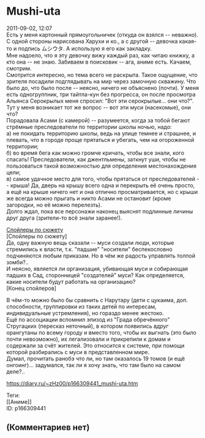 Mushi-uta
=========

  
2011-09-02, 12:07  
 Есть у меня картонный прямоугольничек (откуда он взялся -- неважно). С одной стороны нарисована Харухи и ко., а с другой -- девочка какая-то и подпись ムシウタ. А использую я его как закладку.   
 Мне надоело, что я эту девочку вижу каждый раз, как читаю книжку, а кто она -- не знаю. Забиваем в поисковик -- ага, аниме есть. Качаем, смотрим.   
 Смотрится интересно, но тема всего не раскрыта. Такое ощущение, что зрителя посадили подглядывать на мир через замочную скважину. Что было до, что было после -- неясно, ничего не объяснено (почти). У меня есть одногруппник, три тайтла-кун без прогресса, он после просмотра Альянса Серокрылых меня спросил: "Вот эти серокрылые... они что?". Тут у меня возникает тот же вопрос -- вот эти муси (насекомые), они что?   
 Порадовала Асами (с камерой) -- разумеется, когда за тобой бегают стрёмные преследователи по территории школы ночью, надо:   
 а) не покидать территорию школы, ведь на улице темнее и страшнее, и плевать, что в городе проще прятаться и убегать, чем на огороженной территории;   
 б) во время бега как можно громче кричать, чтобы все знали, кого спасать! Преследователи, как джентльмены, заткнут уши, чтобы не пользоваться такой возможностью для определения местонахождения цели;   
 в) самое удачное место для того, чтобы прятаться от преследователей -- крыша! Да, дверь на крышу всего одна и перекрыть её очень просто, а ещё на крыше ничего нет и она отлично просматривается, но с крыши же всегда можно прыгать и никто Асами не остановит (кроме загородки, но её можно перелезть).   
 Долго ждал, пока все персонажи наконец выяснят подлинные личины друг друга (зрители-то всё знали заранее!).   
   
  [Спойлеры по сюжету](https://zHz00.diary.ru/p166309441.htm?index=1#linkmore166309441m1)      
 [Спойлеры по сюжету]   
 Да, одну важную вещь сказали -- муси создали люди, которые стремились к власти, т.к. "падшие" "носители" беспекословно подчиняются любым приказам. Но в чём же радость управлять толпой зомби?..   
 И неясно, является ли организация, убивающая муси и собирающая падших в Сад, сторонницей "создателей" муси? Как определяется, какие носители будут работать на организацию?   
 [Конец спойлеров]     
   
 В чём-то можно было бы сравнить с Нарутару (дети с цукаима, доп. способности, группировки из таких детей по интересам, индивидуальные устремления), но гораздо менее жестоко.   
 Ещё по ассоциации вспомнил эпизод из "Града обречённого" Стругацких (пересказ неточный), в котором появились  *вдруг*  орангутаны по всему городу и вместо того, чтобы их выгнать (это было почти невозможно), их легализовали и прикрепили к домам и содержали за счёт жителей. Это относится к системе, при помощи которой разбирались с муси в представленном мире.   
 Думал, прочитать ранобэ что ли, но там оказалось 19 томов (и ещё онгоинг)... задумался, так ли я хочу знать, что там было на самом деле?..   
  
<https://diary.ru/~zHz00/p166309441_mushi-uta.htm>  
  
Теги:  
[[Аниме]]  
ID: p166309441  


(Комментариев нет)
------------------